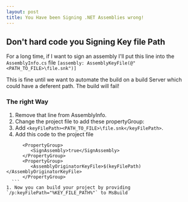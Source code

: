 ```yaml
---
layout: post
title: You Have been Signing .NET Assemblies wrong!
---
```







## Don't hard code you Signing Key file Path

For a long time, if I want to sign an assembly I'll put this line into the `AssemblyInfo.cs` file
`[assembly: AssemblyKeyFile(@"<PATH_TO_FILE>\file.snk")]`

This is fine until we want to automate the build on a build Server which could have a deferent path.
The build will fail!


### The right Way
1. Remove that line from AssemblyInfo.
1. Change the project file to add these propertyGroup:
  1. Add `<keyFilePath><PATH_TO_FILE>\file.snk</keyFilePath>`.
  1. Add this code to the project file
   
   ```
         <PropertyGroup>
            <SignAssembly>true</SignAssembly>
         </PropertyGroup>
         <PropertyGroup>
            <AssemblyOriginatorKeyFile>$(keyFilePath)</AssemblyOriginatorKeyFile>
         </PropertyGroup>
     ```
1. Now you can build your project by providing `/p:keyFilePath="%KEY_FILE_PATH%"` to MsBuild
